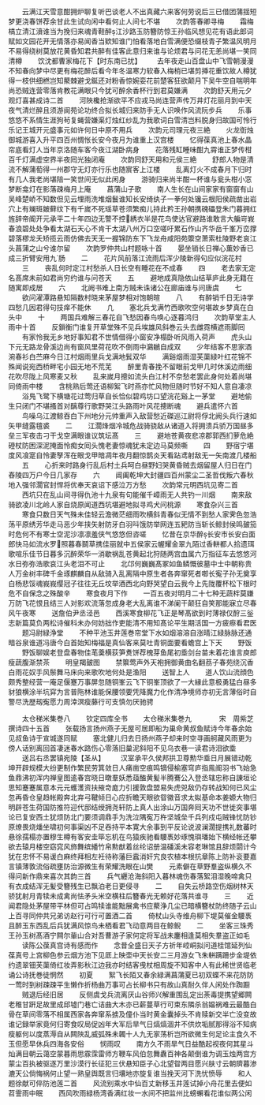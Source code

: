 <!-- { "loadSidebar": true } -->
　　云满江天雪意酣拥炉聊复听巴谈老人不出真藏六来客何劳说后三已借团蒲揺短梦更浇春饼荐余甘此生试向闲中看何止人间七不堪
　　次韵答春卿寻梅
　　霜梅槁立清江濆谁当为挽归来魂青鞋醉江沙路玉防簪防惊王孙临风想见花有语此郎词赋如文园花开无情落亦易闻香当欵知谁门怕看落地白雪满便恐缀枝青子繁温风明月不易得绕树莫放花黄昏知君共醉有佳客此意归来谁与论烦君与问花无恙尚堪一笑同清樽
　　饮沈都曹家梅花下【时东南已扰】
　　去年夜走山百盘山中飞雪朝漫漫不知春向梦中尽更有梅花醉后看今年冬温寒力软春入梅梢已堪剪挿花重饮故人樽犹得一枝供细橪岂知藂棘避戈鋋还对粉香惊婉娈花前楚客狂欲颠月下吴牛空自喘明年尚恐贼连营零落肯教花满眼只今犹可醉余香杯行到君莫嫌满
　　次韵舒天用元夕观灯喜甚成诗二首
　　河陜欃抢渐欲平不应戎马尚连营声传万井灯花丽月到中天夜气清烂醉且须游阆苑论功终合拟长城归来防手无人识唤作风流阮步兵
　　乐事悠悠不系情生涯狗茍复蝇营嫌渠灯烛红纱乱为我歌词白雪清岂料脱身归故国可怜行乐记王城开元盛事元如许何日中原不用兵
　　次韵元司理元夜三絶
　　火龙衘烛御城游喜入升平四百州惆怅长安今夜月为谁重上汉宫楼
　　忆得葆真池上春水晶帘底看灯人当年京洛随车客今夜江湖卧病身
　　花落残缸睡味酣九霄谁正梦传柑百千灯满虚空界半夜囘光独闭庵
　　次韵同舒天用和元侯三絶
　　舒郎人物是清流不解蒲萄得一州郡守无灯亦行乐也随賔客上江楼
　　乱离灯火不成春月下归时有几人我老尚堪陪一笑世间无似此闲身
　　游骑归来尚半酣一杯谁与瓮头柑小窓梦断龛灯在影落疎梅月上庵
　　菖蒲山子歌
　　南人生长在山间家家有窗窗有山吴峰楚峤不知数但见云埋雨洗堆烟鬟谁知长安绮纨子一拳何处镵云根阳侯疏凿出岩穴上有斓斑皴藓纹下有千嵗不死瑶草苍须繁痴儿持此矜王孙朝携磈礧登朱门暮拥红旌辞帝阍开元承平二十年四边无警不控綉衣半是花鸟使达官避路谁敢言大艑岢峩春浪碧处处争看太湖石天心不肯干太湖八州万口空嗟吁累石作山齐华岳千峯万峦撑碧落樛龙夭矫揽云雨仿佛去天无一握锦防东下飞龙舟咸阳苑籞空萧索杜陵野老哀江头菖蒲之山兮谁尔留
　　次韵罗仲共山村题咏十首
　　晏坐销长日禅心薫妙香已成三折臂安用九肠
　　二
　　花片风前落江流雨后浑少陵新得句应似浣花村
　　三
　　丧乱何时定江村愁杀人日长空有睡花在不成春
　　四
　　老去家无定名髙席未前如君尚穷约谁与问苍天
　　五
　　避地成真隐依山结草庐此身无籍在随寓即成居
　　六
　　北阙书难上南方贼未诛诸公在廊庙谁与问唐虞
　　七
　　欲问濯潭路悬知隔数村晓来茅屋梦相对饱朝暄
　　八
　　有醉销千日无诗学四愁几因君得句技痒不能休
　　凢
　　塞北兵戈满竹西歌吹空何堪故乡梦真在白头中
　　十
　　两国兵难解三春花自飞愁因春鸟唤心逐暮鸿归
　　次韵草堂主人雨中十首
　　反鎻衡门谁复开草堂殊不见兵埃雄风斜巻云头去雌霓横遮雨脚囘
　　有家怜我无乡地好事知君不世情借得小窗安净榻卧听风雨入荷声
　　虎头山下元无路龙骨溪边尚有窗风里荷花吹不倒雨中鸂鶒自成双
　　少年结客不思家酒涴春衫白苎麻今日江村烟雨里兵戈满地鬂双华
　　满谿烟雨湿芙蕖緑叶红花锦不殊闻说宛西桥畔宅小园无地不荒芜
　　醉里青春挽不留眼前戈甲几时休溪边雨细花吹尽陇上风寒麦又秋
　　乱来嵗月摠如流头白江村不奈愁老罢此身何处着尚堪同倚雨中楼
　　含桃熟后莺还语柳絮飞时燕亦忙风物但随时节好不知人意自凄凉
　　浴鳬飞鹭下横塘花过莺归草自长恰似碧鸡坊口望浣花谿上一茅堂
　　避地偷生只闭门不堪搔首对醨尊行歌野哭江头路雨叶风花摠断魂
　　避兵遣怀六首
　　鸟噪乌江渡鲸吞白下州地分元帅重声入敌营愁近磔巡江尉将俘北阙头兵行速如矢甲缝露氊裘
　　二
　　江濶烽烟冷城危战骑骁敌从诸道入将拥溃兵骄万国昼多垒三军夜击刁干戈空满眼谁议筑坛髙
　　三
　　避地苍黄夜悲凉郡郭西扪萝危絶磴杖防困深泥掩面怜痴女囘头愧老妻惊魂犹未定边马莫频嘶
　　四
　　野宿宁堪度风飡寔自怜妻孥浑在眼戈甲暗凋年夜月翻惊鹊炎天看跕鸢射敌无一矢南渡几楼船
　　五
　　心折来时路身行乱后村土兵呵白昼野妇哭黄昏贼去烟留屋人归日在门舂陵四万户今日几家存
　　六
　　阊阖乾坤大封疆四百州蒙尘二圣哲伐叛六春秋地入强邻濶官封悍将优奉天哀诏下感泣万方愁
　　次韵常元明西坑见寄二首
　　西坑只在乱山间寻得仇池十九泉有句能催千嶂雨无人共钓一川烟
　　南来敌骑欲凌川北岭人家自烧原闻道西坑堪避地拟寻鸡犬问桃源
　　寒食杂兴三首
　　寒食只数日天气殊未佳轻云澹微茫细雨吹横斜青春似无情不到愁人家霁色忽浩荡平原绣芳华走马恶少年挟矢射防牙白羽呌饿防举网连五豝防当斩长鲸封侯鸣皷笳时危何不有寒士空泥沙凛凛羞侠气悠悠但咨嗟
　　忆昔在京华醉长安市长安白面郎快马如流水罗照暮春鬬草携佳丽就中五侯家云幄耀金翠九陌过香軿都人拾遗珥歌喧乐佳节日暮多沉醉荣华一消歇祸乱苍黄起北狩随两宫血属六万指征车去悠悠河水日弥弥浩歌哀江头老泪不可止
　　北邙何巍巍髙冢如鱼鳞慨彼墓中士中朝称贵人万金树丰碑千金琢麒麟自从敌骑入乱离隔中原生者各奔窜死者啣长寃子孙无奠享白杨悲馁魂峩峩缨冠子往往无丘坟举酒西北向野哭望白云我今上先陇覆杯松下根时危不自保念之殊酸辛
　　寒食夜月下作
　　一百五夜对明月二十七种无蔬柈莫嫌万防飞花恨且结三人对影欢流落忽成身老大乱离谁不涕阑干颠狂自笑那能寐立尽春风午夜寒
　　送詹伯尹丞泾邑
　　西溪寒食柳花飞正是琴髙欲到时薄禄仅酧三釡志新篇莫负两松诗催科未办何妨拙作吏能清不用知髙论平生期活国一方疲瘵看君医
　　题冯尉緑浄堂
　　不种平池玉井莲巻帘堂下水如烟溶溶自涨晴江緑脉脉还通暗谷泉谁道冯唐今白首始知梅福是真仙客来莫吐青铜面要看蟾宫上下天
　　野饭
　　野饭聊娱老登盘春物佳芼羮横荻笋煑饼荐槐芽鱼尾初埀剑台苗未着花谁言庾郎瘦蔬腹渐禁茶
　　明皇羯皷图
　　禁籞莺声外天袍拥御黄曲名翻茘子春苑绕沉香白雨花奴手风鬃舞马床向来歌吹地何处是渔阳
　　送智上人
　　道人饮山流顔色颇秀整经营一庵足偃蹇万事屏忽随铜峯云飞下铜峯顶欲了一大縁此意极勇猛白昼多豺狼横涂半坑穽为言普陁林谁能保腰领要凭降魔力化作清净境师亦初无言薄俗时自警尽洗歴刼寃愿力周涬溟瘦藤行可支慎勿厌驰骋









　　太仓稊米集巻八
　　钦定四库全书
　　太仓稊米集巻九　　　　宋　周紫芝　撰诗四十五首
　　张载扬言扬州燕子无屋可居即船为巢命黄叔鱼赋诗今年春余始见叔鱼诗于宣城遂同赋
　　塞北健儿归去日扬州燕子却来时空寻画舸藏风雨更为傍人话别离回首凄迷春水路伤心零落旧巢泥斜阳不见乌衣巷一读君诗泪欲埀
　　送吕右丞罢镇宛陵【圣从】
　　汉室承平久侯邦拱卫尊勲华埀日月展错动乾坤开辟规模大纷更制作繁民劳箕敛日人痛凿空痕鸣镝侵榆塞穹庐指鳯阍羽书飞始急鱼鼎沸初浑内禅皇图逺春宫晓日暾羣妖悉葅醢黄髪半腾鶱公入登丞辖忠称自諌垣论思知蹇蹇属意本元元蠖濩资扶掖竒庬力引援敦盘盟易失虎兕敌仍存转战知何已风尘忽再昏仓皇趋帐殿奔北弃弓鞬倾日心应折瞻天眼欲眢徽音求太姒基命本姜嫄大物归明辟苍生荷国防推符迎代邸结绶拥尧轩防上真人出涂山万国奔囘天功不世徙突事堪论已复安西土犹烦防北门要须调鼎手为洗泣隅寃万杵坚城垒千兵列戍屯贼锋忧防钞原燎畏烧燔坐啸初何事渠凶不足吞持平本寛大余事到平反论说波澜濶提携礼数蕃时悬徐孺榻亦置穆生樽有客安圭筚忘机在鸟猿疾驰看騕褭妙琢愧璵璠始下横经帐还攀欲去辕月楼空窈窕风斾舞缤繙竹帛勲猷着丝纶诏册温磻溪未容老琳馆且辞烦閟计今犹在忠怀不易谖白麻终拜相左衽待称藩巨蠧消奸宄良农植本根抗章陈上防补衮要嘉言镇薄敦流俗疏壅防治源微生有荣耀洗眼在山樊
　　元素僻在草野羣盗纵横久不得问新作鼎来喜次其韵三首
　　兵气纒沧海斜阳入暮林魂伤春落絮泪湿晚啼禽只有衣成结浑无髪受簪残生已飘泊老日更侵寻
　　二
　　自失云桥路空伤烟树林天骄犹射月青犊未成禽尚怯矛头米空横柱后簪春光无赖好花落共谁寻
　　三
　　近闻君隐处茅屋带平林但可占鸣犊谁能黜展禽书应藂浄几尘已暗横簪杖防终随子云山上百寻同仲共兄弟访赵行可行可置酒二首
　　倚杖山头寺维舟柳下堤莫催金騕褭且醉玉东西乱后兵犹满风惊鸟未栖看君飞动意两目在鲸鲵
　　二
　　坐客三珠秀王孙玉树髙酒宁闗尔軰山合对吾曹游子家何定将军战未鏖相逢莫相失羣盗正如毛
　　读陈公葆真宫诗有感而作
　　念昔全盛日天子方祈年崆峒拟问道桂馆延列仙葆真号上宫柳色参云烟方池下见厎上映壶中天长安二三月游女飞朱軿蹒跚步金堤依约遗翠钿芙蕖倚红妆弄影秋江边我亦时结客曵杖相周旋不知客中人有此稀世贤临老诵公诗抚巻徒惘然
　　初夏
　　絮飞长陌又春余緑满菖蒲夏已初双蝶不来花防防一莺时到树疎疎平生懒作折杨曲万事可占长柳书只有故山真耐久伴人闲处作踟蹰
　　贼退后经旧居
　　反侧虞戈兵流离厌山谷师兴解重围乱定出荼毒提携望郷闗老稚甘趼足故里成邱墟门巷亡诘曲大木亦已薪蔓草行可束东隣杀翁媪祸难云最酷白骨在草间零落不相属西家各奔窜系掳及僮仆当时黄金囊掉头不肯赎新交半亡没变故谁记録举家竟何归寄食叹局促凶年大军后旱气日熇熇涸井不供炊垢腻那得浴不知病瘦躯何以度蒸溽自从闗陜乱威弧殊未韣十人九无家荡析岂所欲微生何足论主食久不玉但愿早休兵四海各安俗
　　悯雨叹
　　南方久不雨旱气日益酷起视夜何其星斗灿满目朝云蔼空蒙暮雨思霡霂雷师方鞭车风伯忽舞纛百神各颠倒谁为调玉烛两宫方蒙尘百执被驱逐万里沙漠行长征犯三伏悬知臣子心北望眢两目愿兴肤寸云朝隮暮渗漉天公倘悔祸何止望一熟皇舆既言归壤地亦旋复谁当挽天河下洗忧愤辱
　　和人题徐献可倅防池莲二首
　　风流别乘水中仙百丈新移玉井莲试掉小舟花里去便如苕霅雨中眠
　　西风吹雨緑杨湾香满红妆一水间不把监州比螃蠏看花谁似两公闲
